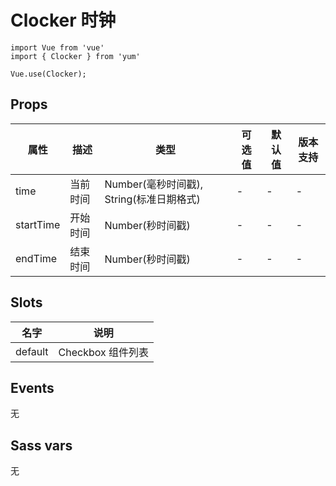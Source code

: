 # Clocker 时钟

```JS
import Vue from 'vue'
import { Clocker } from 'yum'

Vue.use(Clocker);
```

## Props

| 属性 | 描述 | 类型 | 可选值 | 默认值 | 版本支持 |
| - | - | - | - | - | - |
| time | 当前时间 | Number(毫秒时间戳), String(标准日期格式) | - | - | - |
| startTime | 开始时间 | Number(秒时间戳) | - | - | - |
| endTime | 结束时间 | Number(秒时间戳) | - | - | - |

## Slots

| 名字 | 说明 |
| - | - |
| default | Checkbox 组件列表 |

## Events

无

## Sass vars

无
